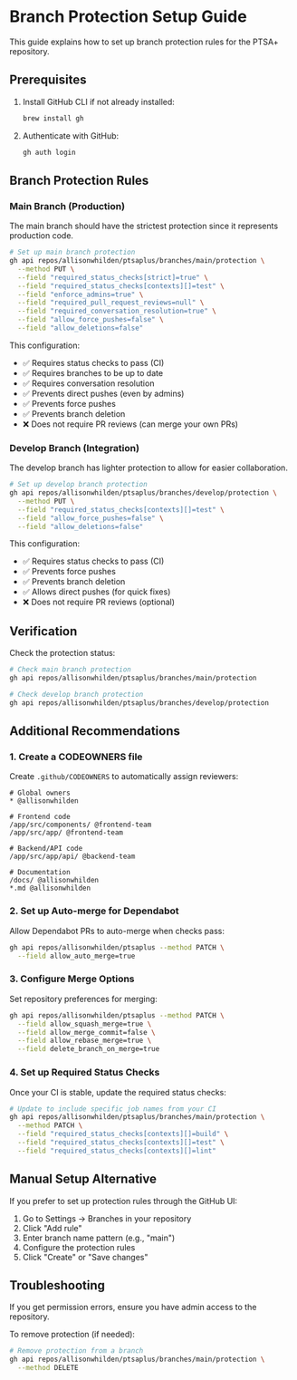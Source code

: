 # Branch Protection Setup Guide

This guide explains how to set up branch protection rules for the PTSA+ repository.

## Prerequisites

1. Install GitHub CLI if not already installed:
   ```bash
   brew install gh
   ```

2. Authenticate with GitHub:
   ```bash
   gh auth login
   ```

## Branch Protection Rules

### Main Branch (Production)

The main branch should have the strictest protection since it represents production code.

```bash
# Set up main branch protection
gh api repos/allisonwhilden/ptsaplus/branches/main/protection \
  --method PUT \
  --field "required_status_checks[strict]=true" \
  --field "required_status_checks[contexts][]=test" \
  --field "enforce_admins=true" \
  --field "required_pull_request_reviews=null" \
  --field "required_conversation_resolution=true" \
  --field "allow_force_pushes=false" \
  --field "allow_deletions=false"
```

This configuration:
- ✅ Requires status checks to pass (CI)
- ✅ Requires branches to be up to date
- ✅ Requires conversation resolution
- ✅ Prevents direct pushes (even by admins)
- ✅ Prevents force pushes
- ✅ Prevents branch deletion
- ❌ Does not require PR reviews (can merge your own PRs)

### Develop Branch (Integration)

The develop branch has lighter protection to allow for easier collaboration.

```bash
# Set up develop branch protection
gh api repos/allisonwhilden/ptsaplus/branches/develop/protection \
  --method PUT \
  --field "required_status_checks[contexts][]=test" \
  --field "allow_force_pushes=false" \
  --field "allow_deletions=false"
```

This configuration:
- ✅ Requires status checks to pass (CI)
- ✅ Prevents force pushes
- ✅ Prevents branch deletion
- ✅ Allows direct pushes (for quick fixes)
- ❌ Does not require PR reviews (optional)

## Verification

Check the protection status:

```bash
# Check main branch protection
gh api repos/allisonwhilden/ptsaplus/branches/main/protection

# Check develop branch protection
gh api repos/allisonwhilden/ptsaplus/branches/develop/protection
```

## Additional Recommendations

### 1. Create a CODEOWNERS file

Create `.github/CODEOWNERS` to automatically assign reviewers:

```
# Global owners
* @allisonwhilden

# Frontend code
/app/src/components/ @frontend-team
/app/src/app/ @frontend-team

# Backend/API code
/app/src/app/api/ @backend-team

# Documentation
/docs/ @allisonwhilden
*.md @allisonwhilden
```

### 2. Set up Auto-merge for Dependabot

Allow Dependabot PRs to auto-merge when checks pass:

```bash
gh api repos/allisonwhilden/ptsaplus --method PATCH \
  --field allow_auto_merge=true
```

### 3. Configure Merge Options

Set repository preferences for merging:

```bash
gh api repos/allisonwhilden/ptsaplus --method PATCH \
  --field allow_squash_merge=true \
  --field allow_merge_commit=false \
  --field allow_rebase_merge=true \
  --field delete_branch_on_merge=true
```

### 4. Set up Required Status Checks

Once your CI is stable, update the required status checks:

```bash
# Update to include specific job names from your CI
gh api repos/allisonwhilden/ptsaplus/branches/main/protection \
  --method PATCH \
  --field "required_status_checks[contexts][]=build" \
  --field "required_status_checks[contexts][]=test" \
  --field "required_status_checks[contexts][]=lint"
```

## Manual Setup Alternative

If you prefer to set up protection rules through the GitHub UI:

1. Go to Settings → Branches in your repository
2. Click "Add rule" 
3. Enter branch name pattern (e.g., "main")
4. Configure the protection rules
5. Click "Create" or "Save changes"

## Troubleshooting

If you get permission errors, ensure you have admin access to the repository.

To remove protection (if needed):

```bash
# Remove protection from a branch
gh api repos/allisonwhilden/ptsaplus/branches/main/protection \
  --method DELETE
```